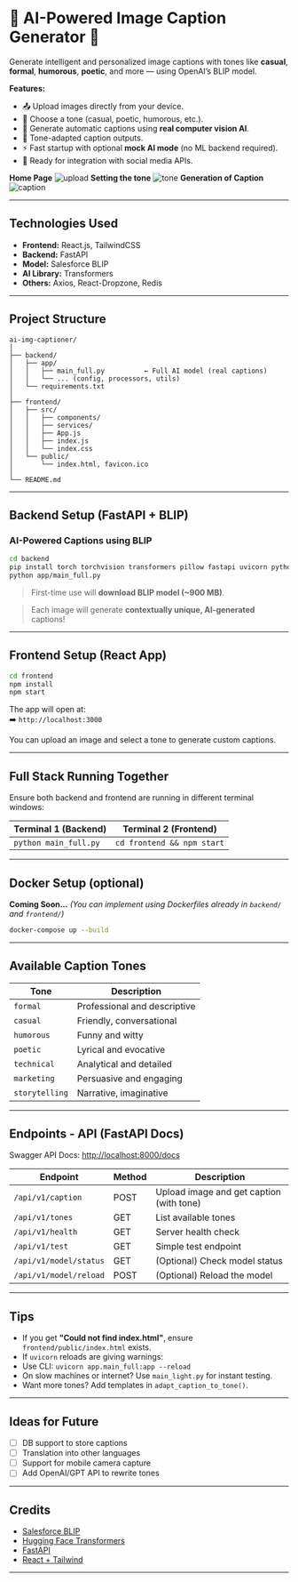 # 🧠 AI-Powered Image Caption Generator 🤖

Generate intelligent and personalized image captions with tones like **casual**, **formal**, **humorous**, **poetic**, and more — using OpenAI’s BLIP model.

**Features:**
- 📤 Upload images directly from your device.
- 🎨 Choose a tone (casual, poetic, humorous, etc.).
- 📝 Generate automatic captions using **real computer vision AI**.
- 💬 Tone-adapted caption outputs.
- ⚡ Fast startup with optional **mock AI mode** (no ML backend required).
- 📱 Ready for integration with social media APIs.

**Home Page**
![upload](\Upload.png)
**Setting the tone**
![tone](\Tone.png)
**Generation of Caption**
![caption](\Caption.png)

---

## Technologies Used

- **Frontend:** React.js, TailwindCSS
- **Backend:** FastAPI 
- **Model:** Salesforce BLIP 
- **AI Library:** Transformers 
- **Others:** Axios, React-Dropzone, Redis

---

## Project Structure

```
ai-img-captioner/
│
├── backend/
│   ├── app/
│   │   ├── main_full.py          ← Full AI model (real captions)
│   │   └── ... (config, processors, utils)
│   └── requirements.txt
│
├── frontend/
│   ├── src/
│   │   ├── components/
│   │   ├── services/
│   │   ├── App.js
│   │   ├── index.js
│   │   └── index.css
│   └── public/
│       └── index.html, favicon.ico
│
└── README.md
```

---

##  Backend Setup (FastAPI + BLIP)

### AI-Powered Captions using BLIP

```bash
cd backend
pip install torch torchvision transformers pillow fastapi uvicorn python-multipart
python app/main_full.py
```

>  First-time use will **download BLIP model (~900 MB)**.

>  Each image will generate **contextually unique, AI-generated** captions!

---

##  Frontend Setup (React App)

```bash
cd frontend
npm install
npm start
```

The app will open at:  
➡️ `http://localhost:3000`

You can upload an image and select a tone to generate custom captions.

---

##  Full Stack Running Together

Ensure both backend and frontend are running in different terminal windows:

| Terminal 1 (Backend) | Terminal 2 (Frontend)    |
|----------------------|--------------------------|
| `python main_full.py`| `cd frontend && npm start` |

---

##  Docker Setup (optional)

**Coming Soon...** *(You can implement using Dockerfiles already in `backend/` and `frontend/`)*
```bash
docker-compose up --build
```

---

##  Available Caption Tones

| Tone         | Description                |
|--------------|----------------------------|
| `formal`     | Professional and descriptive |
| `casual`     | Friendly, conversational     |
| `humorous`   | Funny and witty              |
| `poetic`     | Lyrical and evocative        |
| `technical`  | Analytical and detailed      |
| `marketing`  | Persuasive and engaging      |
| `storytelling` | Narrative, imaginative    |

---

##  Endpoints - API (FastAPI Docs)

Swagger API Docs: [http://localhost:8000/docs](http://localhost:8000/docs)

| Endpoint                 | Method | Description                              |
|--------------------------|--------|------------------------------------------|
| `/api/v1/caption`       | POST   | Upload image and get caption (with tone) |
| `/api/v1/tones`         | GET    | List available tones                     |
| `/api/v1/health`        | GET    | Server health check                      |
| `/api/v1/test`          | GET    | Simple test endpoint                     |
| `/api/v1/model/status`  | GET    | (Optional) Check model status            |
| `/api/v1/model/reload`  | POST   | (Optional) Reload the model              |

---

##  Tips

-  If you get **"Could not find index.html"**, ensure `frontend/public/index.html` exists.
-  If `uvicorn` reloads are giving warnings:
  - Use CLI: `uvicorn app.main_full:app --reload`
-  On slow machines or internet? Use `main_light.py` for instant testing.
-  Want more tones? Add templates in `adapt_caption_to_tone()`.

---

## Ideas for Future

- [ ]  DB support to store captions
- [ ]  Translation into other languages
- [ ]  Support for mobile camera capture
- [ ]  Add OpenAI/GPT API to rewrite tones

---

##  Credits

- [Salesforce BLIP](https://github.com/salesforce/BLIP)
- [Hugging Face Transformers](https://huggingface.co/docs/transformers/index)
- [FastAPI](https://fastapi.tiangolo.com)
- [React + Tailwind](https://tailwindcss.com)

---